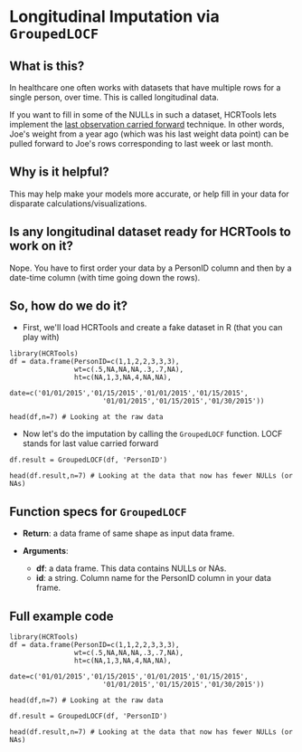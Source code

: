 # Longitudinal Imputation via ``GroupedLOCF``

## What is this?

In healthcare one often works with datasets that have multiple rows for a single person, over time. This is called longitudinal data.

If you want to fill in some of the NULLs in such a dataset, HCRTools lets implement the [last observation carried forward](https://en.wikipedia.org/wiki/Imputation_(statistics)#Single_imputation) technique. In other words, Joe's weight from a year ago (which was his last weight data point) can be pulled forward to Joe's rows corresponding to last week or last month.

## Why is it helpful?

This may help make your models more accurate, or help fill in your data for disparate calculations/visualizations.

## Is any longitudinal dataset ready for HCRTools to work on it?

Nope. You have to first order your data by a PersonID column and then by a date-time column (with time going down the rows).

## So, how do we do it?

* First, we'll load HCRTools and create a fake dataset in R (that you can play with)

```{r}
library(HCRTools)
df = data.frame(PersonID=c(1,1,2,2,3,3,3),
                wt=c(.5,NA,NA,NA,.3,.7,NA),
                ht=c(NA,1,3,NA,4,NA,NA),
                date=c('01/01/2015','01/15/2015','01/01/2015','01/15/2015',
                       '01/01/2015','01/15/2015','01/30/2015'))

head(df,n=7) # Looking at the raw data
```

* Now let's do the imputation by calling the ``GroupedLOCF`` function. LOCF stands for last value carried forward

```{r}
df.result = GroupedLOCF(df, 'PersonID')

head(df.result,n=7) # Looking at the data that now has fewer NULLs (or NAs)
```


## Function specs for ``GroupedLOCF``

- __Return__: a data frame of same shape as input data frame.

- __Arguments__:
    - __df__: a data frame. This data contains NULLs or NAs.
    - __id__: a string. Column name for the PersonID column in your data frame.


## Full example code

```{r}
library(HCRTools)
df = data.frame(PersonID=c(1,1,2,2,3,3,3),
                wt=c(.5,NA,NA,NA,.3,.7,NA),
                ht=c(NA,1,3,NA,4,NA,NA),
                date=c('01/01/2015','01/15/2015','01/01/2015','01/15/2015',
                       '01/01/2015','01/15/2015','01/30/2015'))

head(df,n=7) # Looking at the raw data

df.result = GroupedLOCF(df, 'PersonID')

head(df.result,n=7) # Looking at the data that now has fewer NULLs (or NAs)
```


